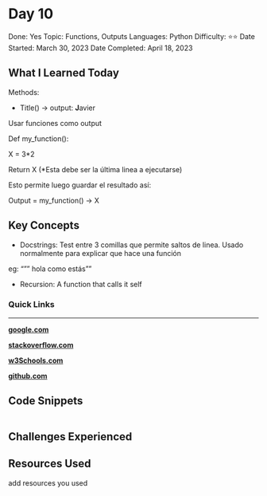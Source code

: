# Day 10

Done: Yes
Topic: Functions, Outputs
Languages: Python
Difficulty: ⭐⭐
Date Started: March 30, 2023
Date Completed: April 18, 2023

## What I Learned Today

Methods:

- Title() → output: **J**avier

Usar funciones como output

Def my_function():

X = 3*2

Return X (*Esta debe ser la última linea a ejecutarse)

Esto permite luego guardar el resultado así:

Output = my_function() → X

## Key Concepts

- Docstrings: Test entre 3 comillas que permite saltos de linea. Usado normalmente para explicar que hace una función

 eg: “”” hola
como
estás””

- Recursion: A function that calls it self

### Quick Links

---

[**google.com**](http://www.google.com)

[**stackoverflow.com**](http://www.stackoverflow.com)

[**w3Schools.com**](https://www.w3schools.com/)

[**github.com**](https://github.com/)

## Code Snippets

```python

```

## Challenges Experienced

## Resources Used

add resources you used